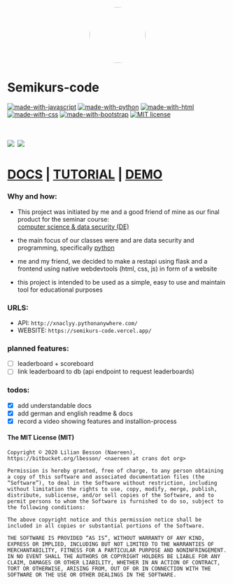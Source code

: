 <p align="center">
    <img style="border-radius: 100px" width="128" height="128" src="https://avatars0.githubusercontent.com/u/47723417?s=460&amp;u=10c488f1c4e0644b839df15ecefbfef2a9869305&amp;v=4">
</p>

# Semikurs-code
[![made-with-javascript](https://img.shields.io/badge/Made%20with-Javascript-f1e05a?style=flat)](https://developer.mozilla.org/en/JavaScript)
[![made-with-python](https://img.shields.io/badge/Made%20with-Python-3572A5.svg)](https://www.python.org/)
[![made-with-html](https://img.shields.io/badge/Made%20with-Html-e34c26?style=flat)](https://developer.mozilla.org/en/html)
[![made-with-css](https://img.shields.io/badge/Made%20with-Css-563d7c?style=flat)](https://developer.mozilla.org/en/css)
[![made-with-bootstrap](https://img.shields.io/badge/Made%20with-Bootstrap-7952b3?style=flat)](https://getbootstrap.com/)
[![MIT license](https://img.shields.io/badge/License-MIT-blue.svg)](https://lbesson.mit-license.org/)


# [<img src="https://github.com/madebybowtie/FlagKit/blob/master/Assets/PNG/DE.png"/>](https://github.com/xNaCly/semikurs-code/blob/master/README_de.md) [<img src="https://github.com/madebybowtie/FlagKit/blob/master/Assets/PNG/GB.png"/>](https://github.com/xNaCly/semikurs-code)
# [DOCS](https://github.com/xNaCly/semikurs-code/tree/master/docs) | [TUTORIAL](https://drive.google.com/file/d/1ICvM5Mor6QLDIMFfPV3urC9oPgppvvq8/view) | [DEMO](https://semikurs-code.vercel.app/)
### Why and how:
-   This project was initiated by me and a good friend of mine as our final product for the seminar course:<br/>
    [computer science & data security (DE)](https://fwg.dahme-spreewald.info/fw/Fachschaften/Technik/Informatik/30549.html)

-   the main focus of our classes were and are data security and programming, specifically [python](https://www.python.org/)

-   me and my friend, we decided to make a restapi using flask and a frontend using native webdevtools (html, css, js) in form of a website

-   this project is intended to be used as a simple, easy to use and maintain tool for educational purposes

### URLS:
- API: `http://xnaclyy.pythonanywhere.com/`
- WEBSITE: `https://semikurs-code.vercel.app/`

### planned features:
- [ ] leaderboard + scoreboard
- [ ] link leaderboard to db (api endpoint to request leaderboards)

###  todos:
- [x] add understandable docs
- [x] add german and english readme & docs
- [x] record a video showing features and installion-process

#### The MIT License (MIT)

```
Copyright © 2020 Lilian Besson (Naereen), https://bitbucket.org/lbesson/ <naereen at crans dot org>

Permission is hereby granted, free of charge, to any person obtaining a copy of this software and associated documentation files (the “Software”), to deal in the Software without restriction, including without limitation the rights to use, copy, modify, merge, publish, distribute, sublicense, and/or sell copies of the Software, and to permit persons to whom the Software is furnished to do so, subject to the following conditions:

The above copyright notice and this permission notice shall be included in all copies or substantial portions of the Software.

THE SOFTWARE IS PROVIDED “AS IS”, WITHOUT WARRANTY OF ANY KIND, EXPRESS OR IMPLIED, INCLUDING BUT NOT LIMITED TO THE WARRANTIES OF MERCHANTABILITY, FITNESS FOR A PARTICULAR PURPOSE AND NONINFRINGEMENT. IN NO EVENT SHALL THE AUTHORS OR COPYRIGHT HOLDERS BE LIABLE FOR ANY CLAIM, DAMAGES OR OTHER LIABILITY, WHETHER IN AN ACTION OF CONTRACT, TORT OR OTHERWISE, ARISING FROM, OUT OF OR IN CONNECTION WITH THE SOFTWARE OR THE USE OR OTHER DEALINGS IN THE SOFTWARE.
```
